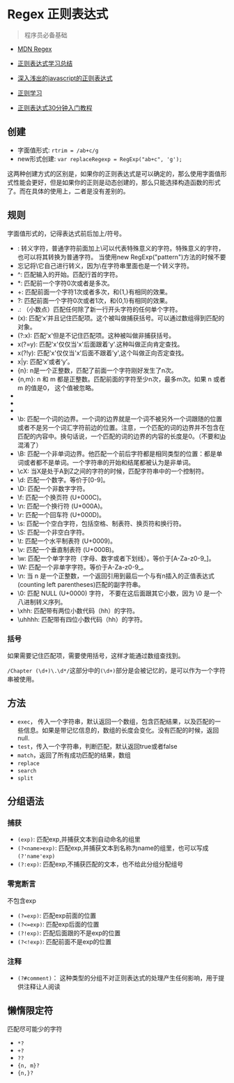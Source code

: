 # Regex 正则表达式

> 程序员必备基础

- [MDN Regex](https://developer.mozilla.org/zh-CN/docs/Web/JavaScript/Guide/Regular_Expressions)

- [正则表达式学习总结](https://segmentfault.com/a/1190000008766125)
- [深入浅出的javascript的正则表达式](http://web.jobbole.com/84450/)
- [正则学习](http://mp.weixin.qq.com/s/dVci7XH-xyd9FOdmVoJBDQ)
- [正则表达式30分钟入门教程](http://deerchao.net/tutorials/regex/regex.htm)

## 创建

- 字面值形式: `rtrim = /ab+c/g`
- new形式创建: `var replaceRegexp = RegExp("ab+c", 'g');`

这两种创建方式的区别是，如果你的正则表达式是可以确定的，那么使用字面值形式性能会更好，但是如果你的正则是动态创建的，那么只能选择构造函数的形式了。而在具体的使用上，二者是没有差别的。

## 规则

字面值形式的，记得表达式前后加上/符号。

- \: 转义字符，普通字符前面加上\可以代表特殊意义的字符。特殊意义的字符，也可以将其转换为普通字符。 当使用new RegExp("pattern")方法的时候不要
- 忘记将\它自己进行转义，因为\在字符串里面也是一个转义字符。
- ^: 匹配输入的开始。匹配行首的字符。
- *: 匹配前一个字符0次或者是多次。
- +: 匹配前面一个字符1次或者多次，和{1,}有相同的效果。
- ?: 匹配前面一个字符0次或者1次，和{0,1}有相同的效果。
- .: （小数点）匹配任何除了新一行开头字符的任何单个字符。
- (x): 匹配‘x’并且记住匹配项。这个被叫做捕获括号。可以通过数组得到匹配的对象。
- (?:x): 匹配'x'但是不记住匹配项。这种被叫做非捕获括号。
- x(?=y): 匹配'x'仅仅当'x'后面跟着'y'.这种叫做正向肯定查找。
- x(?!y): 匹配'x'仅仅当'x'后面不跟着'y',这个叫做正向否定查找。
- x|y: 匹配‘x’或者‘y’。
- {n}: n是一个正整数，匹配了前面一个字符刚好发生了n次。
- {n,m}: n 和 m 都是正整数。匹配前面的字符至少n次，最多m次。如果 n 或者 m 的值是0， 这个值被忽略。
- [xyz]: 一个字符集合。匹配方括号的中任意字符。你可以使用破折号（-）来指定一个字符范围。对于点（.）和星号（*）这样的特殊符号在一个字符集中没有特殊的意义。他们不必进行转意，不过转意也是起作用的。
- [^xyz]: 一个反向字符集。也就是说， 它匹配任何没有包含在方括号中的字符。你可以使用破折号（-）来指定一个字符范围。任何普通字符在这里都是起作用的。
- [\b]: 匹配一个退格(U+0008)。（不要和\b混淆了。）
- \b: 匹配一个词的边界。一个词的边界就是一个词不被另外一个词跟随的位置或者不是另一个词汇字符前边的位置。注意，一个匹配的词的边界并不包含在匹配的内容中。换句话说，一个匹配的词的边界的内容的长度是0。（不要和[\b]混淆了）
- \B: 匹配一个非单词边界。他匹配一个前后字符都是相同类型的位置：都是单词或者都不是单词。一个字符串的开始和结尾都被认为是非单词。
- \cX: 当X是处于A到Z之间的字符的时候，匹配字符串中的一个控制符。
- \d: 匹配一个数字。等价于[0-9]。
- \D: 匹配一个非数字字符。
- \f: 匹配一个换页符 (U+000C)。
- \n: 匹配一个换行符 (U+000A)。
- \r: 匹配一个回车符 (U+000D)。
- \s: 匹配一个空白字符，包括空格、制表符、换页符和换行符。
- \S: 匹配一个非空白字符。
- \t: 匹配一个水平制表符 (U+0009)。
- \v: 匹配一个垂直制表符 (U+000B)。
- \w: 匹配一个单字字符（字母、数字或者下划线）。等价于[A-Za-z0-9_]。
- \W: 匹配一个非单字字符。等价于A-Za-z0-9_。
- \n: 当 n 是一个正整数，一个返回引用到最后一个与有n插入的正值表达式(counting left parentheses)匹配的副字符串。
- \0: 匹配 NULL (U+0000) 字符， 不要在这后面跟其它小数，因为 \0 是一个八进制转义序列。
- \xhh: 匹配带有两位小数代码（hh）的字符。
- \uhhhh: 匹配带有四位小数代码（hh）的字符。

### 括号

如果需要记住匹配项，需要使用括号，这样才能通过数组查找到。

`/Chapter (\d+)\.\d*/`这部分中的`(\d+)`部分是会被记忆的，是可以作为一个字符串被使用。

## 方法

- `exec`， 传入一个字符串，默认返回一个数组，包含匹配结果，以及匹配的一些信息。如果是带记忆信息的，数组的长度会变化。没有匹配的时候，返回null.
- `test`，传入一个字符串，判断匹配，默认返回true或者false
- `match`，返回了所有成功匹配的结果，数组
- `replace`
- `search`
- `split`

## 分组语法

### 捕获

- `(exp)`: 匹配exp,并捕获文本到自动命名的组里
- `(?<name>exp)`: 匹配exp,并捕获文本到名称为name的组里，也可以写成 `(?'name'exp)`
- `(?:exp)`: 匹配exp,不捕获匹配的文本，也不给此分组分配组号

### 零宽断言

不包含exp

- `(?=exp)`: 匹配exp前面的位置
- `(?<=exp)`: 匹配exp后面的位置
- `(?!exp)`: 匹配后面跟的不是exp的位置
- `(?<!exp)`: 匹配前面不是exp的位置

### 注释

- `(?#comment)`： 这种类型的分组不对正则表达式的处理产生任何影响，用于提供注释让人阅读

## 懒惰限定符

匹配尽可能少的字符

- `*?`
- `+?`
- `??`
- `{n, m}?`
- `{n,}?`
